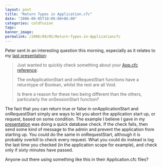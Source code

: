 ```yaml
---
layout: post
title: "Return Types in Application.cfc"
date: "2006-09-05T10:09:00+06:00"
categories: coldfusion 
tags: 
banner_image: 
permalink: /2006/09/05/Return-Types-in-Applicationcfc
---
```


Peter sent in an interesting question this morning, especially as it relates to my <a href="http://ray.camdenfamily.com/index.cfm/2006/9/1/Applicationcfc-Presentation-Files--Recording-URL--Next-Meeting">last presentation</a>:

<blockquote>
Just wanted to quickly check something about your <a href="http://ray.camdenfamily.com/downloads/app.pdf">App.cfc reference</a>:

The onApplicationStart and onRequestStart functions have a returntype of Boolean, whilst the rest are all Void.

Is there a reason for these two being different
than the others, particularly the onSessionStart function? 
</blockquote>

The fact that you can return true or false in onApplicationStart and onRequestStart simply are ways to let you abort the application start up, or request, based on some condition. The example I believe I gave in my <a href="http://ray.camdenfamily.com/index.cfm/2006/9/1/Applicationcfc-Presentation-Files--Recording-URL--Next-Meeting">presentation</a> was doing a quick database check. If the check fails, then send some kind of message to the admin and prevent the application from starting up. You could do the same in onRequestStart, although it is probably overkill to check every request. What you could do instead is log the last time you checked (in the application scope for example), and check only if sixty minutes have passed. 

Anyone out there using something like this in their Application.cfc files?